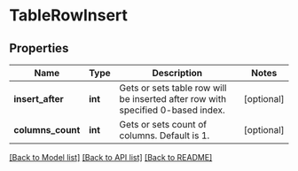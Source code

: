 # TableRowInsert

## Properties
Name | Type | Description | Notes
------------ | ------------- | ------------- | -------------
**insert_after** | **int** | Gets or sets table row will be inserted after row with specified 0-based index. | [optional] 
**columns_count** | **int** | Gets or sets count of columns. Default is 1. | [optional] 

[[Back to Model list]](../README.md#documentation-for-models) [[Back to API list]](../README.md#documentation-for-api-endpoints) [[Back to README]](../README.md)

